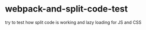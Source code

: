 # webpack-and-split-code-test
try to test how split code is working and lazy loading for JS and CSS
